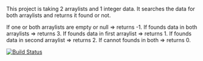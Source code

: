 This project is taking 2 arraylists and 1 integer data. It searches the data for both arraylists and returns it found or not.

If one or both arraylists are empty or null  => returns -1.
If founds data in both arraylists => returns 3.
If founds data in first arraylist => returns 1.
If founds data in second arraylist => returns 2.
If cannot founds in both => returns 0.



[![Build Status](https://travis-ci.com/kbayik/kemalOdev1App.svg?branch=main)](https://travis-ci.com/kbayik/kemalOdev1App)